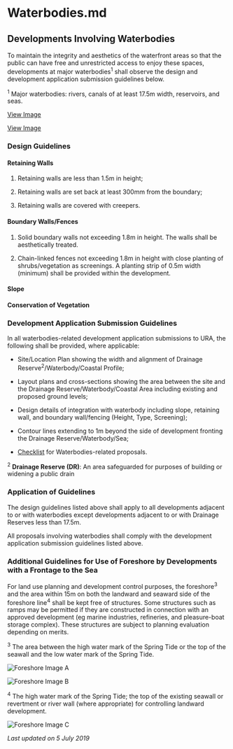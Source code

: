 # Waterbodies.md

## Developments Involving Waterbodies

To maintain the integrity and aesthetics of the waterfront areas so that the public can have free and unrestricted access to enjoy these spaces, developments at major waterbodies<sup>1</sup> shall observe the design and development application submission guidelines below.

<sup>1</sup> Major waterbodies: rivers, canals of at least 17.5m width, reservoirs, and seas.

[View Image](https://www.ura.gov.sg/-/media/Corporate/Guidelines/Development-control/Commercial/C16_Waterbodies_1.jpg?h=100%25&w=100%25)

[View Image](https://www.ura.gov.sg/-/media/Corporate/Guidelines/Development-control/Commercial/C17_Waterbodies_2.jpg?h=100%25&w=100%25)

### Design Guidelines

#### **Retaining Walls**

1. Retaining walls are less than 1.5m in height;
2. Retaining walls are set back at least 300mm from the boundary;
3. Retaining walls are covered with creepers.

#### **Boundary Walls/Fences**

1. Solid boundary walls not exceeding 1.8m in height. The walls shall be aesthetically treated.
2. Chain-linked fences not exceeding 1.8m in height with close planting of shrubs/vegetation as screenings. A planting strip of 0.5m width (minimum) shall be provided within the development.

#### **Slope**

#### **Conservation of Vegetation**

### Development Application Submission Guidelines

In all waterbodies-related development application submissions to URA, the following shall be provided, where applicable:

- Site/Location Plan showing the width and alignment of Drainage Reserve<sup>2</sup>/Waterbody/Coastal Profile;
- Layout plans and cross-sections showing the area between the site and the Drainage Reserve/Waterbody/Coastal Area including existing and proposed ground levels;
- Design details of integration with waterbody including slope, retaining wall, and boundary wall/fencing (Height, Type, Screening);
- Contour lines extending to 1m beyond the side of development fronting the Drainage Reserve/Waterbody/Sea;
- [Checklist](https://www.ura.gov.sg/-/media/User-Defined/URA-Online/Forms/Supplementary-forms/waterbodycl.doc) for Waterbodies-related proposals.

<sup>2</sup> **Drainage Reserve (DR)**: An area safeguarded for purposes of building or widening a public drain

### Application of Guidelines

The design guidelines listed above shall apply to all developments adjacent to or with waterbodies except developments adjacent to or with Drainage Reserves less than 17.5m.

All proposals involving waterbodies shall comply with the development application submission guidelines listed above.

### Additional Guidelines for Use of Foreshore by Developments with a Frontage to the Sea

For land use planning and development control purposes, the foreshore<sup>3</sup> and the area within 15m on both the landward and seaward side of the foreshore line<sup>4</sup> shall be kept free of structures. Some structures such as ramps may be permitted if they are constructed in connection with an approved development (eg marine industries, refineries, and pleasure-boat storage complex). These structures are subject to planning evaluation depending on merits.

<sup>3</sup> The area between the high water mark of the Spring Tide or the top of the seawall and the low water mark of the Spring Tide.

![Foreshore Image A](https://www.ura.gov.sg/-/media/Corporate/Guidelines/Development-control/Commercial/C13_Foreshore_A.jpg?h=100%25&w=100%25)

![Foreshore Image B](https://www.ura.gov.sg/-/media/Corporate/Guidelines/Development-control/Commercial/C14_Foreshore_B.jpg?h=100%25&w=100%25)

<sup>4</sup> The high water mark of the Spring Tide; the top of the existing seawall or revertment or river wall (where appropriate) for controlling landward development.

![Foreshore Image C](https://www.ura.gov.sg/-/media/Corporate/Guidelines/Development-control/Commercial/C15_Foreshore_C.jpg?h=100%25&w=100%25)

*Last updated on 5 July 2019*
